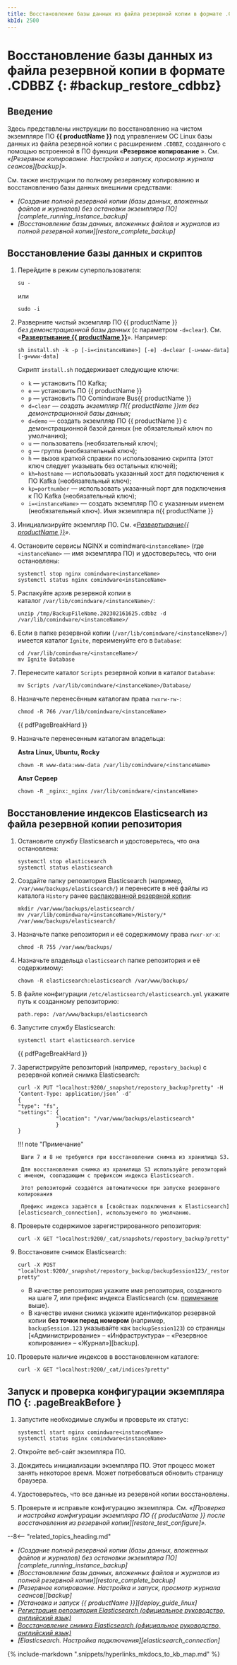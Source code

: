 ```yaml
---
title: Восстановление базы данных из файла резервной копии в формате .CDBBZ
kbId: 2500
---
```


# Восстановление базы данных из файла резервной копии в формате .CDBBZ {: #backup_restore_cdbbz}

## Введение

Здесь представлены инструкции по восстановлению на чистом экземпляре ПО **{{ productName }}** под управлением ОС Linux базы данных из файла резервной копии с расширением `.CDBBZ`, созданного с помощью встроенной в ПО функции «**Резервное копирование** ». См. *«[Резервное копирование. Настройка и запуск, просмотр журнала сеансов][backup]»*.

См. также инструкции по полному резервному копированию и восстановлению базы данных внешними средствами:

- _[Создание полной резервной копии (базы данных, вложенных файлов и журналов) без остановки экземпляра ПО][complete_running_instance_backup]_
- _[Восстановление базы данных, вложенных файлов и журналов из полной резервной копии][restore_complete_backup]_

## Восстановление базы данных и скриптов

1. Перейдите в режим суперпользователя:

    ```
    su -
    ```

    или

    ```
    sudo -i
    ```

2. Разверните чистый экземпляр ПО {{ productName }} *без демонстрационной базы данных* (с параметром `-d=clear`). См. «[**Развертывание {{ productName }}**](https://kb.comindware.ru/category.php?id=491)». Например:

    ``` shell
    sh install.sh -k -p [-i=<instanceName>] [-e] -d=clear [-u=www-data] [-g=www-data]
    ```

    Скрипт `install.sh` поддерживает следующие ключи:

    - `k` — установить ПО Kafka;
    - `e` — установить ПО {{ productName }}
    - `p` — установить ПО Comindware Bus{{ productName }}
    - `d=clear` *— создать экземпляр П{{ productName }}rm без демонстрационной базы данных;*
    - `d=demo` — создать экземпляр ПО {{ productName }} c демонстрационной базой данных (не обязательный ключ по умолчанию);
    - `u` — пользователь (необязательный ключ);
    - `g` — группа (необязательный ключ);
    - `h` — вызов краткой справки по использованию скрипта (этот ключ следует указывать без остальных ключей);
    - `kh=hostname` — использовать указанный хост для подключения к ПО Kafka (необязательный ключ);
    - `kp=portnumber` — использовать указанный порт для подключения к ПО Kafka (необязательный ключ);
    - `i=<instanceName>` — создать экземпляр ПО с указанным именем (необязательный ключ). Имя экземпляра п{{ productName }}

3. Инициализируйте экземпляр ПО. См. *«[Развертывание](https://kb.comindware.ru/category.php?id=491)*[*{{ productName }}*](https://kb.comindware.ru/category.php?id=491)*»*.
4. Остановите сервисы NGINX и comindware`<instanceName>` (где `<instanceName>` — имя экземпляра ПО) и удостоверьтесь, что они остановлены:

    ```
    systemctl stop nginx comindware<instanceName>
    systemctl status nginx comindware<instanceName>
    ```

5. <a id="unpack_backup"></a>Распакуйте архив резервной копии в каталог `/var/lib/comindware/<instanceName>/`:

    ```
    unzip /tmp/BackupFileName.202302161625.cdbbz -d /var/lib/comindware/<instanceName>/
    ```

6. Если в папке резервной копии (`/var/lib/comindware/<instanceName>/`) имеется каталог `Ignite`, переименуйте его в `Database`:

    ```
    cd /var/lib/comindware/<instanceName>/
    mv Ignite Database
    ```

7. Перенесите каталог `Scripts` резервной копии в каталог `Database`:

    ```
    mv Scripts /var/lib/comindware/<instanceName>/Database/
    ```

8. Назначьте перенесённым каталогам права `rwxrw-rw-`:

    ```
    chmod -R 766 /var/lib/comindware/<instanceName>
    ```

    {{ pdfPageBreakHard }}

9. Назначьте перенесенным каталогам владельца:

    **Astra Linux, Ubuntu, Rocky**

    ```
    chown -R www-data:www-data /var/lib/comindware/<instanceName>
    ```

    **Альт Сервер**

    ```
    chown -R _nginx:_nginx /var/lib/comindware/<instanceName>
    ```

## Восстановление индексов Elasticsearch из файла резервной копии репозитория

1. Остановите службу Elasticsearch и удостоверьтесь, что она остановлена:

    ```
    systemctl stop elasticsearch
    systemctl status elasticsearch
    ```

2. Создайте папку репозитория Elasticsearch (например, `/var/www/backups/elasticsearch/`) и перенесите в неё файлы из каталога `History` ранее [распакованной резервной копии](#unpack_backup):

    ```
    mkdir /var/www/backups/elasticsearch/
    mv /var/lib/comindware/<instanceName>/History/* /var/www/backups/elasticsearch/
    ```

3. Назначьте папке репозитория и её содержимому права `rwxr-xr-x`:

    ```
    chmod -R 755 /var/www/backups/
    ```

4. Назначьте владельца `elasticsearch` папке репозитория и её содержимому:

    ```
    chown -R elasticsearch:elasticsearch /var/www/backups/
    ```

5. В файле конфигурации `/etc/elasticsearch/elasticsearch.yml` укажите путь к созданному репозиторию:

    ```
    path.repo: /var/www/backups/elasticsearch
    ```

6. Запустите службу Elasticsearch:

    ```
    systemctl start elasticsearch.service
    ```

    {{ pdfPageBreakHard }}

7. Зарегистрируйте репозиторий (например, `repostory_backup`) с резервной копией снимка Elasticsearch:

    ```
    curl -X PUT "localhost:9200/_snapshot/repostory_backup?pretty" -H ’Content-Type: application/json’ -d’
    {
    "type": "fs",
    "settings": {
                "location": "/var/www/backups/elasticsearch"
                }
    }

    ```

    <a id="s3_repository"></a>
    !!! note "Примечание"

        Шаги 7 и 8 не требуются при восстановлении снимка из хранилища S3.

        Для восстановления снимка из хранилища S3 используйте репозиторий с именем, совпадающим с префиксом индекса Elasticsearch.

        Этот репозиторий создаётся автоматически при запуске резервного копирования

        Префикс индекса задаётся в [свойствах подключения к Elasticsearch][elasticsearch_connection], используемого по умолчанию.

8. Проверьте содержимое зарегистрированного репозитория:

    ```
    curl -X GET "localhost:9200/_cat/snapshots/repostory_backup?pretty"
    ```

9. Восстановите снимок Elasticsearch:

    ```
    curl -X POST "localhost:9200/_snapshot/repostory_backup/backupSession123/_restore?pretty"
    ```

    - В качестве репозитория укажите имя репозитория, созданного на шаге 7, или префикс индекса Elasticsearch (см. [примечание](#s3_repository) выше).
    - В качестве имени снимка укажите идентификатор резервной копии **без точки перед номером** (например, `backupSession.123` указывайте как `backupSession123`) со страницы [«Администрирование» – «Инфраструктура» – «Резервное копирование» – «Журнал»][backup].

10. Проверьте наличие индексов в восстановленном каталоге:

    ```
    curl -X GET "localhost:9200/_cat/indices?pretty"
    ```

## Запуск и проверка конфигурации экземпляра ПО {: .pageBreakBefore }

1. Запустите необходимые службы и проверьте их статус:

    ```
    systemctl start nginx comindware<instanceName>
    systemctl status nginx comindware<instanceName>
    ```

2. Откройте веб-сайт экземпляра ПО.
3. Дождитесь инициализации экземпляра ПО. Этот процесс может занять некоторое время. Может потребоваться обновить страницу браузера.
4. Удостоверьтесь, что все данные из резервной копии восстановлены.
5. Проверьте и исправьте конфигурацию экземпляра. См. *«[Проверка и настройка конфигурации экземпляра ПО {{ productName }} после восстановления из резервной копии][restore_test_configure]».*

<div class="relatedTopics" markdown="block">

--8<-- "related_topics_heading.md"

- _[Создание полной резервной копии (базы данных, вложенных файлов и журналов) без остановки экземпляра ПО][complete_running_instance_backup]_
- _[Восстановление базы данных, вложенных файлов и журналов из полной резервной копии][restore_complete_backup]_
- _[Резервное копирование. Настройка и запуск, просмотр журнала сеансов][backup]_
- _[Установка и запуск {{ productName }}][deploy_guide_linux]_
- _[Регистрация репозитория Elasticsearch (официальное руководство, английский язык)](https://www.elastic.co/guide/en/elasticsearch/reference/current/snapshots-filesystem-repository.html)_
- _[Восстановление снимка Elasticsearch (официальное руководство, английский язык)](https://www.elastic.co/guide/en/elasticsearch/reference/current/restore-snapshot-api.html)_
- _[Elasticsearch. Настройка подключения][elasticsearch_connection]_

</div>

{% include-markdown ".snippets/hyperlinks_mkdocs_to_kb_map.md" %}
